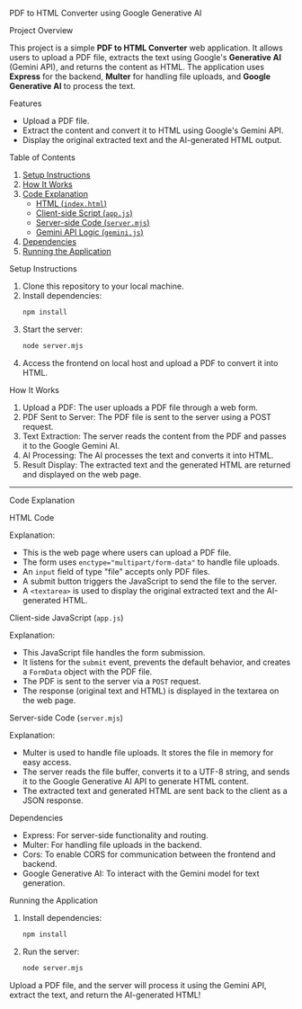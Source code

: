 PDF to HTML Converter using Google Generative AI

Project Overview

This project is a simple **PDF to HTML Converter** web application. It allows users to upload a PDF file, extracts the text using Google's **Generative AI** (Gemini API), and returns the content as HTML. The application uses **Express** for the backend, **Multer** for handling file uploads, and **Google Generative AI** to process the text.

  Features

- Upload a PDF file.
- Extract the content and convert it to HTML using Google's Gemini API.
- Display the original extracted text and the AI-generated HTML output.



Table of Contents

1. [Setup Instructions](#setup-instructions)
2. [How It Works](#how-it-works)
3. [Code Explanation](#code-explanation)
    - [HTML (`index.html`)](#html-file)
    - [Client-side Script (`app.js`)](#client-side-javascript-appjs)
    - [Server-side Code (`server.mjs`)](#server-side-code-servermjs)
    - [Gemini API Logic (`gemini.js`)](#gemini-api-logic-geminijs)
4. [Dependencies](#dependencies)
5. [Running the Application](#running-the-application)



Setup Instructions

1. Clone this repository to your local machine.
2. Install dependencies:
   ```bash
   npm install
   ```
3. Start the server:
   ```bash
   node server.mjs
   ```
4. Access the frontend on local host and upload a PDF to convert it into HTML.



How It Works

1. Upload a PDF: The user uploads a PDF file through a web form.
2. PDF Sent to Server: The PDF file is sent to the server using a POST request.
3. Text Extraction: The server reads the content from the PDF and passes it to the Google Gemini AI.
4. AI Processing: The AI processes the text and converts it into HTML.
5. Result Display: The extracted text and the generated HTML are returned and displayed on the web page.

---

Code Explanation

HTML Code

Explanation:
- This is the web page where users can upload a PDF file.
- The form uses `enctype="multipart/form-data"` to handle file uploads.
- An `input` field of type "file" accepts only PDF files.
- A submit button triggers the JavaScript to send the file to the server.
- A `<textarea>` is used to display the original extracted text and the AI-generated HTML.

 Client-side JavaScript (`app.js`)



Explanation:
- This JavaScript file handles the form submission.
- It listens for the `submit` event, prevents the default behavior, and creates a `FormData` object with the PDF file.
- The PDF is sent to the server via a `POST` request.
- The response (original text and HTML) is displayed in the textarea on the web page.

 Server-side Code (`server.mjs`)


Explanation:
- Multer is used to handle file uploads. It stores the file in memory for easy access.
- The server reads the file buffer, converts it to a UTF-8 string, and sends it to the Google Generative AI API to generate HTML content.
- The extracted text and generated HTML are sent back to the client as a JSON response.


Dependencies

- Express: For server-side functionality and routing.
- Multer: For handling file uploads in the backend.
- Cors: To enable CORS for communication between the frontend and backend.
- Google Generative AI: To interact with the Gemini model for text generation.


Running the Application

1. Install dependencies:
   ```bash
   npm install
   ```

2. Run the server:
   ```bash
   node server.mjs
   ```



Upload a PDF file, and the server will process it using the Gemini API, extract the text, and return the AI-generated HTML!
